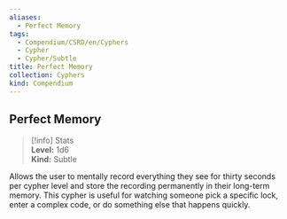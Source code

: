 ```yaml
---
aliases:
  - Perfect Memory
tags:
  - Compendium/CSRD/en/Cyphers
  - Cypher
  - Cypher/Subtle
title: Perfect Memory
collection: Cyphers
kind: Compendium
---
```

## Perfect Memory  
>[!info] Stats  
> **Level:** 1d6  
> **Kind:** Subtle
  
Allows the user to mentally record everything they see for thirty seconds per cypher level and store the recording permanently in their long-term memory. This cypher is useful for watching someone pick a specific lock, enter a complex code, or do something else that happens quickly.